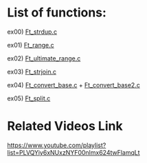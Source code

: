 # List of functions:

ex00) [Ft_strdup.c](./ex00/ft_strdup.c)

ex01) [Ft_range.c](./ex01/ft_range.c)

ex02) [Ft_ultimate_range.c](./ex02/ft_ultimate_range.c)

ex03) [Ft_strjoin.c](./ex03/ft_strjoin.c)

ex04) [Ft_convert_base.c](./ex04/ft_convert_base.c) + [Ft_convert_base2.c](./ex04/ft_convert_base2.c)

ex05) [Ft_split.c](./ex05/ft_split.c)


# Related Videos Link

https://www.youtube.com/playlist?list=PLVQYiy6xNUxzNYF00nlmx624twFlamqLt
